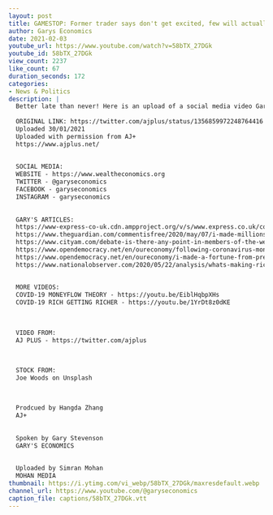 ```yaml
---
layout: post
title: GAMESTOP: Former trader says don't get excited, few will actually benefit - Gary on AJ+
author: Garys Economics
date: 2021-02-03
youtube_url: https://www.youtube.com/watch?v=58bTX_27DGk
youtube_id: 58bTX_27DGk
view_count: 2237
like_count: 67
duration_seconds: 172
categories:
- News & Politics
description: |
  Better late than never! Here is an upload of a social media video Gary made with AJ+ (part of the Al Jazeera Media Network)
  
  ORIGINAL LINK: https://twitter.com/ajplus/status/1356859972248764416
  Uploaded 30/01/2021
  Uploaded with permission from AJ+
  https://www.ajplus.net/
  
  
  SOCIAL MEDIA:
  WEBSITE - https://www.wealtheconomics.org
  TWITTER - @garyseconomics
  FACEBOOK - garyseconomics
  INSTAGRAM - garyseconomics
  
  
  GARY'S ARTICLES:
  https://www-express-co-uk.cdn.ampproject.org/v/s/www.express.co.uk/comment/expresscomment/1310681/coronavirus-crisis-higher-taxes-open-letter-government/amp?amp_js_v=a3&amp_gsa=1&usqp=mq331AQIKAGwASDYAQE%3D#aoh=15953698215440&referrer=https%3A%2F%2Fwww.google.com&amp_tf=From%20%251%24s&ampshare=https%3A%2F%2Fwww.express.co.uk%2Fcomment%2Fexpresscomment%2F1310681%2Fcoronavirus-crisis-higher-taxes-open-letter-government
  https://www.theguardian.com/commentisfree/2020/may/07/i-made-millions-last-debt-crisis-rich-win-coronavirus-fair-tax?utm_term=Autofeed&CMP=twt_gu&utm_medium&utm_source=Twitter#Echobox=1588851954
  https://www.cityam.com/debate-is-there-any-point-in-members-of-the-wealthy-elite-calling-for-higher-taxes-in-response-to-covid-19/
  https://www.opendemocracy.net/en/oureconomy/following-coronavirus-money-trail/
  https://www.opendemocracy.net/en/oureconomy/i-made-a-fortune-from-predicting-the-last-crisis-i-fear-for-whats-about-to-unfold/
  https://www.nationalobserver.com/2020/05/22/analysis/whats-making-rich-stupidly-richer?fbclid=IwAR0cV436I5FEzNvpDp2WKqMho5-2rmYJnfef7T6vzYw_pyNy5usoeArTLWg
  
  
  MORE VIDEOS:
  COVID-19 MONEYFLOW THEORY - https://youtu.be/EiblHqbpXHs
  COVID-19 RICH GETTING RICHER - https://youtu.be/1YrDt8z0dKE
  
  
  
  VIDEO FROM:
  AJ PLUS - https://twitter.com/ajplus
  
  
  
  STOCK FROM:
  Joe Woods on Unsplash
  
  
  
  Prodcued by Hangda Zhang
  AJ+
  
  
  Spoken by Gary Stevenson
  GARY'S ECONOMICS
  
  
  Uploaded by Simran Mohan 
  MOHAN MEDIA
thumbnail: https://i.ytimg.com/vi_webp/58bTX_27DGk/maxresdefault.webp
channel_url: https://www.youtube.com/@garyseconomics
caption_file: captions/58bTX_27DGk.vtt
---
```

